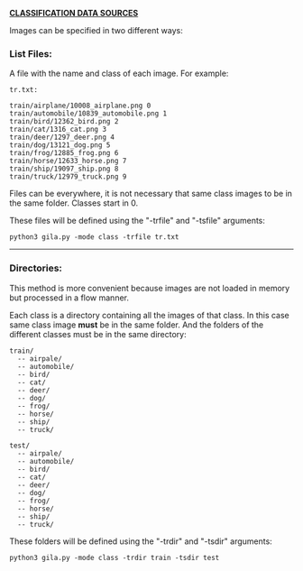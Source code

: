 <span style="text-decoration:underline;">**CLASSIFICATION DATA SOURCES**<span>

Images can be specified in two different ways:

### List Files:

A file with the name and class of each image. For example:

~~~
tr.txt:

train/airplane/10008_airplane.png 0
train/automobile/10839_automobile.png 1
train/bird/12362_bird.png 2
train/cat/1316_cat.png 3
train/deer/1297_deer.png 4
train/dog/13121_dog.png 5
train/frog/12885_frog.png 6
train/horse/12633_horse.png 7
train/ship/19097_ship.png 8
train/truck/12979_truck.png 9
~~~

Files can be everywhere, it is not necessary that same class images to be in the same folder. Classes start in 0.

These files will be defined using the "-trfile" and "-tsfile" arguments:

~~~shell
python3 gila.py -mode class -trfile tr.txt
~~~

***

### Directories:

This method is more convenient because images are not loaded in memory but processed in a flow manner.

Each class is a directory containing all the images of that class. In this case same class image **must** be in the same folder. And the folders of the different classes must be in the same directory:

~~~
train/
  -- airpale/
  -- automobile/
  -- bird/
  -- cat/
  -- deer/
  -- dog/
  -- frog/
  -- horse/
  -- ship/
  -- truck/

test/
  -- airpale/
  -- automobile/
  -- bird/
  -- cat/
  -- deer/
  -- dog/
  -- frog/
  -- horse/
  -- ship/
  -- truck/
~~~

These folders will be defined using the "-trdir" and "-tsdir" arguments:

~~~shell
python3 gila.py -mode class -trdir train -tsdir test
~~~
